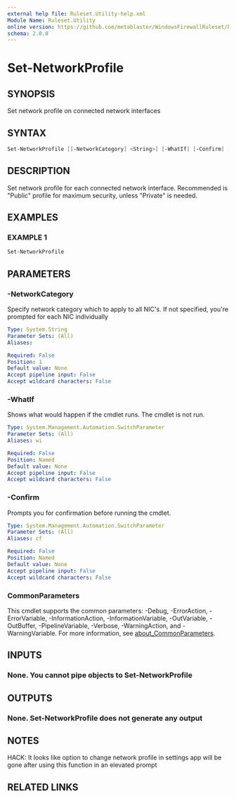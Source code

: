 ```yaml
---
external help file: Ruleset.Utility-help.xml
Module Name: Ruleset.Utility
online version: https://github.com/metablaster/WindowsFirewallRuleset/blob/master/Modules/Ruleset.Utility/Help/en-US/Set-NetworkProfile.md
schema: 2.0.0
---
```


# Set-NetworkProfile

## SYNOPSIS

Set network profile on connected network interfaces

## SYNTAX

```powershell
Set-NetworkProfile [[-NetworkCategory] <String>] [-WhatIf] [-Confirm] [<CommonParameters>]
```

## DESCRIPTION

Set network profile for each connected network interface.
Recommended is "Public" profile for maximum security, unless "Private" is needed.

## EXAMPLES

### EXAMPLE 1

```powershell
Set-NetworkProfile
```

## PARAMETERS

### -NetworkCategory

Specify network category which to apply to all NIC's.
If not specified, you're prompted for each NIC individually

```yaml
Type: System.String
Parameter Sets: (All)
Aliases:

Required: False
Position: 1
Default value: None
Accept pipeline input: False
Accept wildcard characters: False
```

### -WhatIf

Shows what would happen if the cmdlet runs.
The cmdlet is not run.

```yaml
Type: System.Management.Automation.SwitchParameter
Parameter Sets: (All)
Aliases: wi

Required: False
Position: Named
Default value: None
Accept pipeline input: False
Accept wildcard characters: False
```

### -Confirm

Prompts you for confirmation before running the cmdlet.

```yaml
Type: System.Management.Automation.SwitchParameter
Parameter Sets: (All)
Aliases: cf

Required: False
Position: Named
Default value: None
Accept pipeline input: False
Accept wildcard characters: False
```

### CommonParameters

This cmdlet supports the common parameters: -Debug, -ErrorAction, -ErrorVariable, -InformationAction, -InformationVariable, -OutVariable, -OutBuffer, -PipelineVariable, -Verbose, -WarningAction, and -WarningVariable. For more information, see [about_CommonParameters](http://go.microsoft.com/fwlink/?LinkID=113216).

## INPUTS

### None. You cannot pipe objects to Set-NetworkProfile

## OUTPUTS

### None. Set-NetworkProfile does not generate any output

## NOTES

HACK: It looks like option to change network profile in settings app will be gone after using this
function in an elevated prompt

## RELATED LINKS
